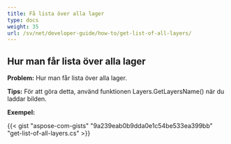 ```yaml
---
title: Få lista över alla lager
type: docs
weight: 35
url: /sv/net/developer-guide/how-to/get-list-of-all-layers/
---
```


## **Hur man får lista över alla lager**

**Problem:** Hur man får lista över alla lager.

**Tips:** För att göra detta, använd funktionen Layers.GetLayersName() när du laddar bilden.

**Exempel:**

{{< gist "aspose-com-gists" "9a239eab0b9dda0e1c54be533ea399bb" "get-list-of-all-layers.cs" >}}
